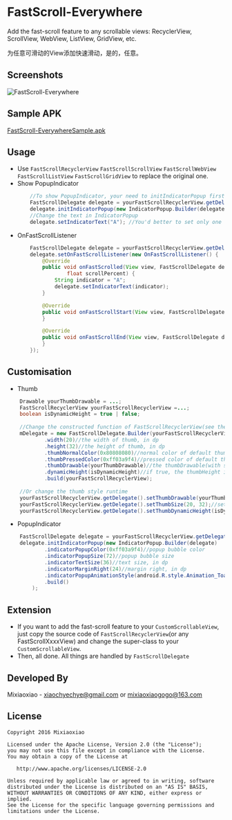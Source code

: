 FastScroll-Everywhere
===============

Add the fast-scroll feature to any scrollable views: RecyclerView, ScrollView, WebView, ListView, GridView, etc.

为任意可滑动的View添加快速滑动，是的，任意。

Screenshots 
-----

![FastScroll-Everywhere](https://raw.github.com/Mixiaoxiao/FastScroll-Everywhere/master/Screenshots/FastScroll-Everywhere.jpg) 


Sample APK
-----

[FastScroll-EverywhereSample.apk](https://raw.github.com/Mixiaoxiao/FastScroll-Everywhere/master/FastScroll-Everywhere-Sample.apk)


Usage 
-----

* Use `FastScrollRecyclerView` `FastScrollScrollView`  `FastScrollWebView`  `FastScrollListView` `FastScrollGridView`  to replace the original one.
* Show PopupIndicator
	```java
		//To show PopupIndicator, your need to initIndicatorPopup first. There is no PopupIndicator by default, to avoid wasting memory.
		FastScrollDelegate delegate = yourFastScrollRecyclerView.getDelegate();
		delegate.initIndicatorPopup(new IndicatorPopup.Builder(delegate));//create a default IndicatorPopup
		//Change the text in IndicatorPopup
		delegate.setIndicatorText("A"); //You'd better to set only one char or use small textSize.
	```
* OnFastScrollListener
	```java
		FastScrollDelegate delegate = yourFastScrollRecyclerView.getDelegate();
		delegate.setOnFastScrollListener(new OnFastScrollListener() {
			@Override
			public void onFastScrolled(View view, FastScrollDelegate delegate, int touchDeltaY, int viewScrollDeltaY,
					float scrollPercent) {
				String indicator = "A";
				delegate.setIndicatorText(indicator);
			}

			@Override
			public void onFastScrollStart(View view, FastScrollDelegate delegate) {
			}

			@Override
			public void onFastScrollEnd(View view, FastScrollDelegate delegate) {
			}
		});
	```


Customisation
-----

* Thumb
```java
	Drawable yourThumbDrawable = ...;
	FastScrollRecyclerView yourFastScrollRecyclerView =...; 
	boolean isDynamicHeight = true | false;
	
	//Change the constructed function of FastScrollRecyclerView(see the source code)
	mDelegate = new FastScrollDelegate.Builder(yourFastScrollRecyclerView)
			.width(20)//the width of thumb, in dp
			.height(32)//the height of thumb, in dp
			.thumbNormalColor(0x80808080)//normal color of default thumbDrawable
			.thumbPressedColor(0xff03a9f4)//pressed color of default thumbDrawable
			.thumbDrawable(yourThumbDrawable)//the thumbDrawable(with state_pressed)
			.dynamicHeight(isDynamicHeight)//if true, the thumbHeight is computed by visisle-percent of view and min-height is thumbHeight you set.
			.build(yourFastScrollRecyclerView);
	
	//Or change the thumb style runtime
	yourFastScrollRecyclerView.getDelegate().setThumbDrawable(yourThumbDrawable);//set the thumbDrawable(with state_pressed)
	yourFastScrollRecyclerView.getDelegate().setThumbSize(20, 32);//set the thumb size, in dp
	yourFastScrollRecyclerView.getDelegate().setThumbDynamicHeight(isDynamicHeight);
```

* PopupIndicator
```java
	FastScrollDelegate delegate = yourFastScrollRecyclerView.getDelegate();
	delegate.initIndicatorPopup(new IndicatorPopup.Builder(delegate)
			.indicatorPopupColor(0xff03a9f4)//popup bubble color
			.indicatorPopupSize(72)//popup bubble size
			.indicatorTextSize(36)//text size, in dp
			.indicatorMarginRight(24)//margin right, in dp
			.indicatorPopupAnimationStyle(android.R.style.Animation_Toast)//animation style (parent is android:Animation, you should change windowEnter/ExitAnimation) 
			.build()
		);
```	

Extension
-----

* If you want to add the fast-scroll feature to your `CustomScrollableView`, just copy the source code of `FastScrollRecyclerView`(or any FastScrollXxxxView) and change the super-class to your `CustomScrollableView`.
* Then, all done. All things are handled by `FastScrollDelegate`


Developed By
------------

Mixiaoxiao - <xiaochyechye@gmail.com> or <mixiaoxiaogogo@163.com>



License
-----------

    Copyright 2016 Mixiaoxiao

    Licensed under the Apache License, Version 2.0 (the "License");
    you may not use this file except in compliance with the License.
    You may obtain a copy of the License at

       http://www.apache.org/licenses/LICENSE-2.0

    Unless required by applicable law or agreed to in writing, software
    distributed under the License is distributed on an "AS IS" BASIS,
    WITHOUT WARRANTIES OR CONDITIONS OF ANY KIND, either express or implied.
    See the License for the specific language governing permissions and
    limitations under the License.
